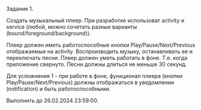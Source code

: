 Задание 1.

Создать музыкальный плеер. При разработке использоват activity и service (любой, можно сочетать разные варианты (bound/foreground/background)).

Плеер должен иметь работоспособные кнопки Play/Pause/Next/Previous отображаемые на activity. Воспроизводить музыку, останавливать ее и переключать песни. Плеер должен уметь работать в фоне. Т.е. когда приложение свернуто. Песни должны длиться не меньше 30 секунд.

Для усложнения 1 - при работе в фоне, функционал плеера (кнопки Play/Pause/Next/Previous) должны отображаться в уведомлении (notification) и быть работоспособными.

Выполнить до 26.02.2024 23:59:00.
